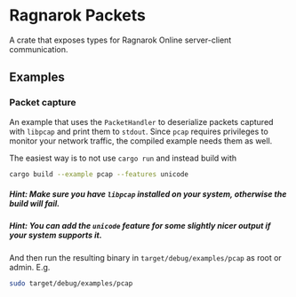 # Ragnarok Packets

A crate that exposes types for Ragnarok Online server-client communication.

## Examples

### Packet capture

An example that uses the `PacketHandler` to deserialize packets captured with `libpcap` and print them to `stdout`.
Since `pcap` requires privileges to monitor your network traffic, the compiled example needs them as well.


The easiest way is to not use `cargo run` and instead build with
```bash
cargo build --example pcap --features unicode
```

##### Hint: Make sure you have `libpcap` installed on your system, otherwise the build will fail.
##### Hint: You can add the `unicode` feature for some slightly nicer output if your system supports it.


And then run the resulting binary in `target/debug/examples/pcap` as root or admin. E.g.
```bash
sudo target/debug/examples/pcap
```
